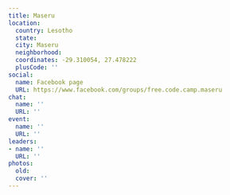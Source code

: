 ```yaml
---
title: Maseru
location:
  country: Lesotho
  state: 
  city: Maseru
  neighborhood: 
  coordinates: -29.310054, 27.478222
  plusCode: ''
social:
  name: Facebook page
  URL: https://www.facebook.com/groups/free.code.camp.maseru
chat:
  name: ''
  URL: ''
event:
  name: ''
  URL: ''
leaders:
- name: ''
  URL: ''
photos:
  old: 
  cover: ''
---
```


